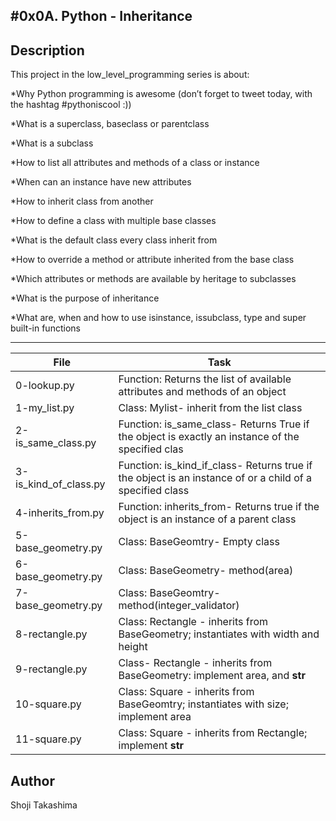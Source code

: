 #0x0A. Python - Inheritance
---
## Description

This project in the low_level_programming series is about:

*Why Python programming is awesome (don’t forget to tweet today, with the hashtag #pythoniscool :))

*What is a superclass, baseclass or parentclass

*What is a subclass

*How to list all attributes and methods of a class or instance

*When can an instance have new attributes

*How to inherit class from another

*How to define a class with multiple base classes

*What is the default class every class inherit from

*How to override a method or attribute inherited from the base class

*Which attributes or methods are available by heritage to subclasses

*What is the purpose of inheritance

*What are, when and how to use isinstance, issubclass, type and super built-in functions

---
File|Task
---|---
0-lookup.py | Function: Returns the list of available attributes and methods of an object
1-my_list.py | Class: Mylist- inherit from the list class
2-is_same_class.py | Function: is_same_class- Returns True if the object is exactly an instance of the specified clas
3-is_kind_of_class.py | Function: is_kind_if_class- Returns true if the object is an instance of or a child of a specified class
4-inherits_from.py | Function: inherits_from- Returns true if the object is an instance of a parent class
5-base_geometry.py | Class: BaseGeomtry- Empty class
6-base_geometry.py | Class: BaseGeometry- method(area)
7-base_geometry.py | Class: BaseGeomtry- method(integer_validator)
8-rectangle.py | Class: Rectangle - inherits from BaseGeometry; instantiates with width and height
9-rectangle.py | Class- Rectangle - inherits from BaseGeometry: implement area, and __str__
10-square.py | Class: Square - inherits from BaseGeomtry; instantiates with size; implement area
11-square.py | Class: Square - inherits from Rectangle; implement __str__

## Author
 Shoji Takashima

